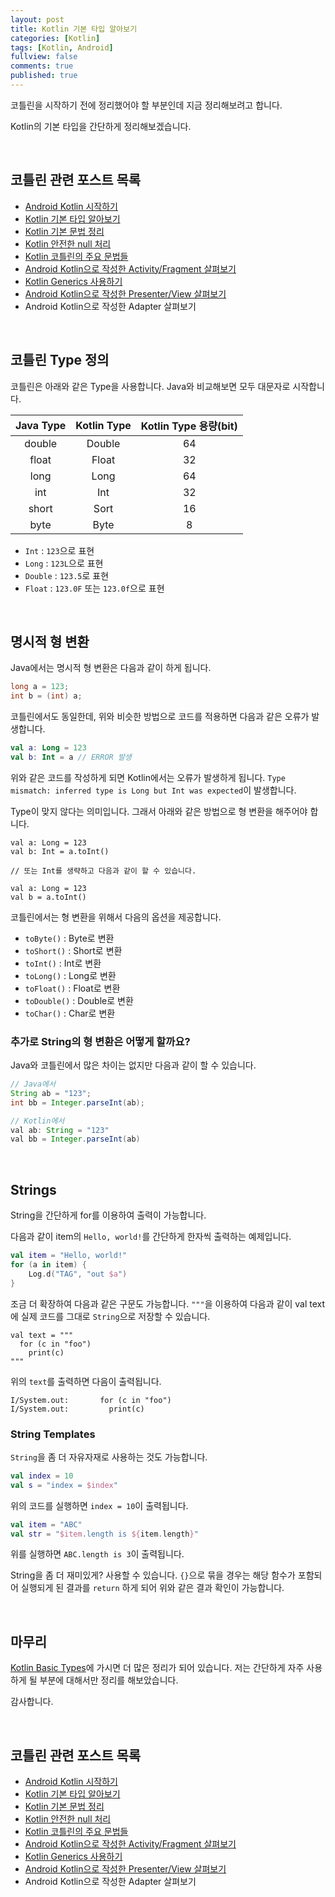 ```yaml
---
layout: post
title: Kotlin 기본 타입 알아보기
categories: [Kotlin]
tags: [Kotlin, Android]
fullview: false
comments: true
published: true
---
```


코틀린을 시작하기 전에 정리했어야 할 부분인데 지금 정리해보려고 합니다.

Kotlin의 기본 타입을 간단하게 정리해보겠습니다.


<br />

## 코틀린 관련 포스트 목록

- [Android Kotlin 시작하기](/androiddev/kotlin/2016/07/31/Kotlin-Android-Start.html)
- [Kotlin 기본 타입 알아보기](/kotlin/2016/10/02/Kotlin-Basic-Types.html)
- [Kotlin 기본 문법 정리](/kotlin/2016/08/02/Basic-Kotlin-01.html)
- [Kotlin 안전한 null 처리](/kotlin/2016/08/04/Kotlin-Null-Safety.html)
- [Kotlin 코틀린의 주요 문법들](/kotlin/2016/08/07/Kotlin-Idioms.html)
- [Android Kotlin으로 작성한 Activity/Fragment 살펴보기](/androiddev/kotlin/2016/09/04/Android-Kotlin-Base-Activity_Fragment.html)
- [Kotlin Generics 사용하기](/kotlin/android/2016/09/08/Kotlin-Generics.html)
- [Android Kotlin으로 작성한 Presenter/View 살펴보기](/androiddev/kotlin/2016/09/22/Android-Base-Presenter_View.html)
- Android Kotlin으로 작성한 Adapter 살펴보기


<br />

## 코틀린 Type 정의

코틀린은 아래와 같은 Type을 사용합니다. Java와 비교해보면 모두 대문자로 시작합니다.

| Java Type | Kotlin Type |  Kotlin Type 용량(bit)   |
| :-------: | :---------: | :---------------------: |
| double    | Double      | 64                      |
| float     | Float       | 32                      |
| long      | Long        | 64                      |
| int       | Int         | 32                      |
| short     | Sort        | 16                      |
| byte      | Byte        | 8                       |

- `Int` : `123`으로 표현
- `Long` : `123L`으로 표현
- `Double` : `123.5`로 표현
- `Float` : `123.0F` 또는 `123.0f`으로 표현


<br />

## 명시적 형 변환

Java에서는 명시적 형 변환은 다음과 같이 하게 됩니다.

```java
long a = 123;
int b = (int) a;
```

코틀린에서도 동일한데, 위와 비슷한 방법으로 코드를 적용하면 다음과 같은 오류가 발생합니다.

```kotlin
val a: Long = 123
val b: Int = a // ERROR 발생
```

위와 같은 코드를 작성하게 되면 Kotlin에서는 오류가 발생하게 됩니다. `Type mismatch: inferred type is Long but Int was expected`이 발생합니다.

Type이 맞지 않다는 의미입니다. 그래서 아래와 같은 방법으로 형 변환을 해주어야 합니다.

```kotiln
val a: Long = 123
val b: Int = a.toInt()

// 또는 Int를 생략하고 다음과 같이 할 수 있습니다.

val a: Long = 123
val b = a.toInt()
```

코틀린에서는 형 변환을 위해서 다음의 옵션을 제공합니다.

- `toByte()` : Byte로 변환
- `toShort()` : Short로 변환
- `toInt()` : Int로 변환
- `toLong()` : Long로 변환
- `toFloat()` : Float로 변환
- `toDouble()` : Double로 변환
- `toChar()` : Char로 변환


### 추가로 String의 형 변환은 어떻게 할까요?

Java와 코틀린에서 많은 차이는 없지만 다음과 같이 할 수 있습니다.

```java
// Java에서
String ab = "123";
int bb = Integer.parseInt(ab);

// Kotlin에서
val ab: String = "123"
val bb = Integer.parseInt(ab)
```


<br />

## Strings

String을 간단하게 for를 이용하여 출력이 가능합니다.

다음과 같이 item의 `Hello, world!`를 간단하게 한자씩 출력하는 예제입니다.

```kotlin
val item = "Hello, world!"
for (a in item) {
    Log.d("TAG", "out $a")
}
```

조금 더 확장하여 다음과 같은 구문도 가능합니다. `"""`을 이용하여 다음과 같이 val text에 실제 코드를 그대로 `String`으로 저장할 수 있습니다.

```
val text = """
  for (c in "foo")
    print(c)
"""
```

위의 `text`를 출력하면 다음이 출력됩니다.

```
I/System.out:       for (c in "foo")
I/System.out:         print(c)
```

### String Templates

`String`을 좀 더 자유자재로 사용하는 것도 가능합니다.

```kotlin
val index = 10
val s = "index = $index"
```

위의 코드를 실행하면 `index = 10`이 출력됩니다.

```kotlin
val item = "ABC"
val str = "$item.length is ${item.length}"
```

위를 실행하면 `ABC.length is 3`이 출력됩니다.

String을 좀 더 재미있게? 사용할 수 있습니다. `{}`으로 묶을 경우는 해당 함수가 포함되어 실행되게 된 결과를 `return` 하게 되어 위와 같은 결과 확인이 가능합니다.


<br />

## 마무리

[Kotlin Basic Types](https://kotlinlang.org/docs/reference/basic-types.html)에 가시면 더 많은 정리가 되어 있습니다. 저는 간단하게 자주 사용하게 될 부분에 대해서만 정리를 해보았습니다.

감사합니다.


<br />

## 코틀린 관련 포스트 목록

- [Android Kotlin 시작하기](/androiddev/kotlin/2016/07/31/Kotlin-Android-Start.html)
- [Kotlin 기본 타입 알아보기](/kotlin/2016/10/02/Kotlin-Basic-Types.html)
- [Kotlin 기본 문법 정리](/kotlin/2016/08/02/Basic-Kotlin-01.html)
- [Kotlin 안전한 null 처리](/kotlin/2016/08/04/Kotlin-Null-Safety.html)
- [Kotlin 코틀린의 주요 문법들](/kotlin/2016/08/07/Kotlin-Idioms.html)
- [Android Kotlin으로 작성한 Activity/Fragment 살펴보기](/androiddev/kotlin/2016/09/04/Android-Kotlin-Base-Activity_Fragment.html)
- [Kotlin Generics 사용하기](/kotlin/android/2016/09/08/Kotlin-Generics.html)
- [Android Kotlin으로 작성한 Presenter/View 살펴보기](/androiddev/kotlin/2016/09/22/Android-Base-Presenter_View.html)
- Android Kotlin으로 작성한 Adapter 살펴보기
